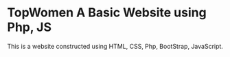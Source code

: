 # TopWomen A Basic Website using Php, JS
 This is a website constructed using HTML, CSS, Php, BootStrap, JavaScript.
